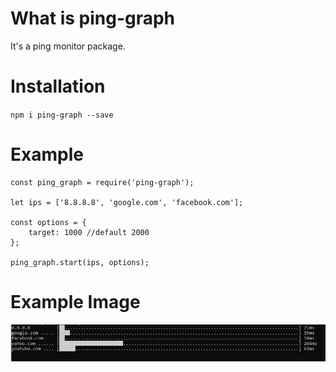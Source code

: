 # What is ping-graph

It's a ping monitor package.

# Installation

`npm i ping-graph --save`

# Example

```
const ping_graph = require('ping-graph');

let ips = ['8.8.8.8', 'google.com', 'facebook.com'];

const options = {
    target: 1000 //default 2000
};

ping_graph.start(ips, options);

```

# Example Image

![Alt text](example-1.jpg?raw=true "Example 1")
